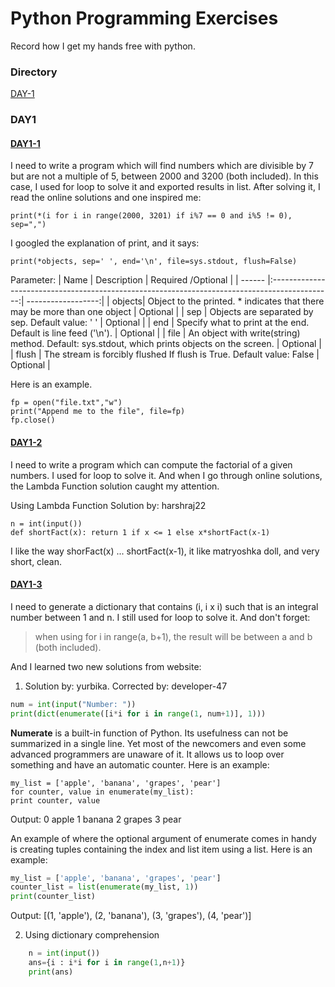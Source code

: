 # Python Programming Exercises
Record how I get my hands free with python.
### Directory
[DAY-1](https://github.com/YutongHan1123/python-programming-exercises/blob/main/readme.md#day1)

### DAY1

#### [DAY1-1](https://github.com/YutongHan1123/python-programming-exercises/blob/main/day1-1.py)
I need to write a program which will find numbers which are divisible by 7 but are not a multiple of 5, between 2000 and 3200 (both included). In this case, I used for loop to solve it and exported results in list. After solving it, I read the online solutions and one inspired me:

    print(*(i for i in range(2000, 3201) if i%7 == 0 and i%5 != 0), sep=",")

I googled the explanation of print, and it says:

    print(*objects, sep=' ', end='\n', file=sys.stdout, flush=False)

Parameter:
| Name   | Description                                                                                   | Required /Optional |
| ------ |:---------------------------------------------------------------------------------------------:| ------------------:|
| objects| Object to the printed. * indicates that there may be more than one object                     | Optional           |
| sep    | Objects are separated by sep. Default value: ' '                                              | Optional           |
| end    | Specify what to print at the end. Default is line feed ('\n').                                | Optional           |
| file   | An object with write(string) method. Default: sys.stdout, which prints objects on the screen. | Optional           |
| flush  | The stream is forcibly flushed If flush is True. Default value: False                         | Optional           |

Here is an example.

    fp = open("file.txt","w")
    print("Append me to the file", file=fp)
    fp.close()


#### [DAY1-2](https://github.com/YutongHan1123/python-programming-exercises/blob/main/day1-2.py)
I need to write a program which can compute the factorial of a given numbers. I used for loop to solve it. And when I go through online solutions, the Lambda Function solution caught my attention. 

Using Lambda Function Solution by:  harshraj22

    n = int(input())
    def shortFact(x): return 1 if x <= 1 else x*shortFact(x-1)
    
I like the way shorFact(x) ... shortFact(x-1), it like matryoshka doll, and very short, clean.

#### [DAY1-3](https://github.com/YutongHan1123/python-programming-exercises/blob/main/day1-3.py)
I need to generate a dictionary that contains (i, i x i) such that is an integral number between 1 and n. I still used for loop to solve it. And don't forget:
> when using for i in range(a, b+1), the result will be between a and b (both included).

And I learned two new solutions from website:
1. Solution by: yurbika. Corrected by: developer-47
```python
num = int(input("Number: "))
print(dict(enumerate([i*i for i in range(1, num+1)], 1))) 
```

**Numerate** is a built-in function of Python. Its usefulness can not be summarized in a single line. Yet most of the newcomers and even some advanced programmers are unaware of it. It allows us to loop over something and have an automatic counter. Here is an example:

    my_list = ['apple', 'banana', 'grapes', 'pear']
    for counter, value in enumerate(my_list):
    print counter, value

 Output:
 0 apple
 1 banana
 2 grapes
 3 pear

An example of where the optional argument of enumerate comes in handy is creating tuples containing the index and list item using a list. Here is an example:
```python
my_list = ['apple', 'banana', 'grapes', 'pear']
counter_list = list(enumerate(my_list, 1))
print(counter_list)
```

Output: [(1, 'apple'), (2, 'banana'), (3, 'grapes'), (4, 'pear')]



2. Using dictionary comprehension
```python
    n = int(input())
    ans={i : i*i for i in range(1,n+1)}
    print(ans)
```
